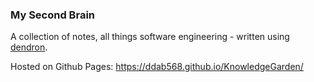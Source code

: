 ### My Second Brain

A collection of notes, all things software engineering - written using
[dendron](https://dendron.so/).

Hosted on Github Pages:
https://ddab568.github.io/KnowledgeGarden/
